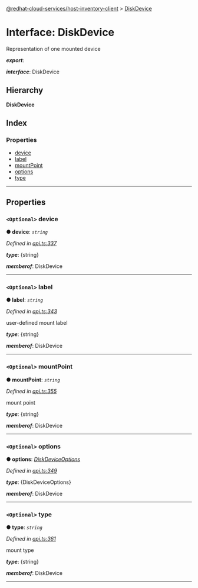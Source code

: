 [@redhat-cloud-services/host-inventory-client](../README.md) > [DiskDevice](../interfaces/diskdevice.md)

# Interface: DiskDevice

Representation of one mounted device

*__export__*: 

*__interface__*: DiskDevice

## Hierarchy

**DiskDevice**

## Index

### Properties

* [device](diskdevice.md#device)
* [label](diskdevice.md#label)
* [mountPoint](diskdevice.md#mountpoint)
* [options](diskdevice.md#options)
* [type](diskdevice.md#type)

---

## Properties

<a id="device"></a>

### `<Optional>` device

**● device**: *`string`*

*Defined in [api.ts:337](https://github.com/RedHatInsights/javascript-clients/blob/master/packages/host-inventory/api.ts#L337)*

*__type__*: {string}

*__memberof__*: DiskDevice

___
<a id="label"></a>

### `<Optional>` label

**● label**: *`string`*

*Defined in [api.ts:343](https://github.com/RedHatInsights/javascript-clients/blob/master/packages/host-inventory/api.ts#L343)*

user-defined mount label

*__type__*: {string}

*__memberof__*: DiskDevice

___
<a id="mountpoint"></a>

### `<Optional>` mountPoint

**● mountPoint**: *`string`*

*Defined in [api.ts:355](https://github.com/RedHatInsights/javascript-clients/blob/master/packages/host-inventory/api.ts#L355)*

mount point

*__type__*: {string}

*__memberof__*: DiskDevice

___
<a id="options"></a>

### `<Optional>` options

**● options**: *[DiskDeviceOptions](diskdeviceoptions.md)*

*Defined in [api.ts:349](https://github.com/RedHatInsights/javascript-clients/blob/master/packages/host-inventory/api.ts#L349)*

*__type__*: {DiskDeviceOptions}

*__memberof__*: DiskDevice

___
<a id="type"></a>

### `<Optional>` type

**● type**: *`string`*

*Defined in [api.ts:361](https://github.com/RedHatInsights/javascript-clients/blob/master/packages/host-inventory/api.ts#L361)*

mount type

*__type__*: {string}

*__memberof__*: DiskDevice

___


